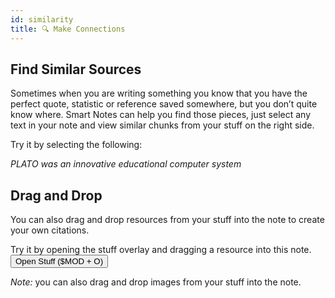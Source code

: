 ```yaml
---
id: similarity
title: 🔍 Make Connections
---
```


## Find Similar Sources

Sometimes when you are writing something you know that you have the perfect quote, statistic or reference saved somewhere, but you don’t quite know where. Smart Notes can help you find those pieces, just select any text in your note and view similar chunks from your stuff on the right side.

<p></p>

Try it by selecting the following:

<output data-id="similarity-selection">
<i>PLATO was an innovative educational computer system</i>
</output>

<p></p>

<!-- <button data-action="onboarding-select-text" data-icon="cursor-arrow-rays">Select Text</button> -->

<p></p>

## Drag and Drop

You can also drag and drop resources from your stuff into the note to create your own citations.

Try it by opening the stuff overlay and dragging a resource into this note.
<button data-action="onboarding-open-stuff">Open Stuff ($MOD + O)</button>

<p></p>

_Note:_ you can also drag and drop images from your stuff into the note.

